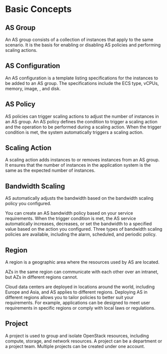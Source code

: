 # Basic Concepts<a name="EN-US_TOPIC_0192950179"></a>

## AS Group<a name="en-us_topic_0190954061_section198964445291"></a>

An AS group consists of a collection of instances that apply to the same scenario. It is the basis for enabling or disabling AS policies and performing scaling actions.

## AS Configuration<a name="en-us_topic_0190954061_section67175733013"></a>

An AS configuration is a template listing specifications for the instances to be added to an AS group. The specifications include the ECS type, vCPUs, memory, image, , and disk.

## AS Policy<a name="en-us_topic_0190954061_section154776108316"></a>

AS policies can trigger scaling actions to adjust the number of instances in an AS group. An AS policy defines the condition to trigger a scaling action and the operation to be performed during a scaling action. When the trigger condition is met, the system automatically triggers a scaling action.

## Scaling Action<a name="en-us_topic_0190954061_section1340633743111"></a>

A scaling action adds instances to or removes instances from an AS group. It ensures that the number of instances in the application system is the same as the expected number of instances.

## Bandwidth Scaling<a name="en-us_topic_0190954061_section1849311910328"></a>

AS automatically adjusts the bandwidth based on the bandwidth scaling policy you configured.

You can create an AS bandwidth policy based on your service requirements. When the trigger condition is met, the AS service automatically increases, decreases, or set the bandwidth to a specified value based on the action you configured. Three types of bandwidth scaling policies are available, including the alarm, scheduled, and periodic policy.

## Region<a name="en-us_topic_0190954061_section209534610470"></a>

A region is a geographic area where the resources used by AS are located.

AZs in the same region can communicate with each other over an intranet, but AZs in different regions cannot.

Cloud data centers are deployed in locations around the world, including Europe and Asia, and AS applies to different regions. Deploying AS in different regions allows you to tailor policies to better suit your requirements. For example, applications can be designed to meet user requirements in specific regions or comply with local laws or regulations.

## Project<a name="en-us_topic_0190954061_section1896064654713"></a>

A project is used to group and isolate OpenStack resources, including compute, storage, and network resources. A project can be a department or a project team. Multiple projects can be created under one account.

